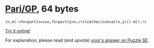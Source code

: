 # [Pari/GP], 64 bytes

    (n,m)->forpart(x=c=n,forpart(y=n,c*=lcm(Vec(concat(x,y)))-m));!c

[Try it online!][TIO-kwrn9sd3]

For explanation, please read (and upvote) [xnor's answer on Puzzle SE](https://puzzling.stackexchange.com/a/106278/10468).

[Pari/GP]: http://pari.math.u-bordeaux.fr/
[TIO-kwrn9sd3]: https://tio.run/##NYzBCsMgEER/ZZuTWxSqSWygmM/oJeQg0pSAMSI5NF9vlehp3uzOjNdhZV8fF1CROLohG5c9eB0O8lNGOVrdmdjclTUbeX8MMbszOmXoiYhsQ3zdTNTe25NoYCP4sLojYZNNA0ZbSxYKGpHCNHEKfE4gKIisLQVZtM06pH9fQTwycZmyQ6W@k9e1DIhSTANd1hRp@wJXMi/JWufPecb4Bw "Pari/GP – Try It Online"
